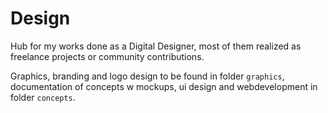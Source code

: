 # Design

Hub for my works done as a Digital Designer, most of them realized as freelance projects or community contributions.

Graphics, branding and logo design to be found in folder `graphics`, documentation of concepts w mockups, ui design and webdevelopment in folder `concepts`. 
